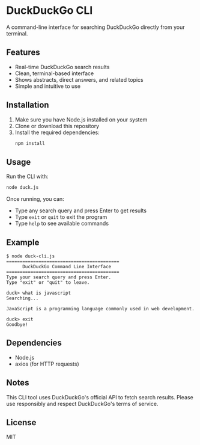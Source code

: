 # DuckDuckGo CLI

A command-line interface for searching DuckDuckGo directly from your terminal.

## Features

- Real-time DuckDuckGo search results
- Clean, terminal-based interface
- Shows abstracts, direct answers, and related topics
- Simple and intuitive to use

## Installation

1. Make sure you have Node.js installed on your system
2. Clone or download this repository
3. Install the required dependencies:
   ```bash
   npm install
   ```

## Usage

Run the CLI with:
```bash
node duck.js
```

Once running, you can:
- Type any search query and press Enter to get results
- Type `exit` or `quit` to exit the program
- Type `help` to see available commands

## Example

```
$ node duck-cli.js
==========================================
      DuckDuckGo Command Line Interface
==========================================
Type your search query and press Enter.
Type "exit" or "quit" to leave.

duck> what is javascript
Searching...

JavaScript is a programming language commonly used in web development.

duck> exit
Goodbye!
```

## Dependencies

- Node.js
- axios (for HTTP requests)

## Notes

This CLI tool uses DuckDuckGo's official API to fetch search results. Please use responsibly and respect DuckDuckGo's terms of service.

## License

MIT
